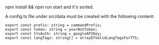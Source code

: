 npm install && npm run start and it's sorted.

A config.ts file under src/data must be created with the following content:

```
export const prefix: string = commandPrefix;
export const token: string = yourBotToken;
export const ttsAuth: string = googleAPIKey;
export const langTags: string[] = arrayOfValidLangTagsForTTS;
```

